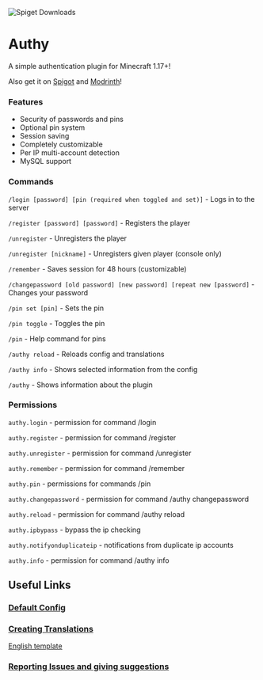 ![Spiget Downloads](https://img.shields.io/spiget/downloads/100004?label=Spigot%20Downloads)

# Authy 
A simple authentication plugin for Minecraft 1.17+!

Also get it on [Spigot](https://www.spigotmc.org/resources/authy.100004/) and [Modrinth](https://modrinth.com/plugin/authy)!

### Features

- Security of passwords and pins
- Optional pin system
- Session saving
- Completely customizable
- Per IP multi-account detection
- MySQL support

### Commands

`/login [password] [pin (required when toggled and set)]` - Logs in to the server

`/register [password] [password]` - Registers the player

`/unregister` - Unregisters the player

`/unregister [nickname]` - Unregisters given player (console only)

`/remember` - Saves session for 48 hours (customizable)

`/changepassword [old password] [new password] [repeat new [password]` - Changes your password

`/pin set [pin]` - Sets the pin

`/pin toggle` - Toggles the pin

`/pin` - Help command for pins

`/authy reload` - Reloads config and translations

`/authy info` - Shows selected information from the config

`/authy` - Shows information about the plugin


### Permissions

`authy.login` - permission for command /login

`authy.register` - permission for command /register

`authy.unregister` - permission for command /unregister

`authy.remember` - permission for command /remember

`authy.pin` - permissions for commands /pin

`authy.changepassword` - permission for command /authy changepassword

`authy.reload` - permission for command /authy reload

`authy.ipbypass` - bypass the ip checking

`authy.notifyonduplicateip` - notifications from duplicate ip accounts

`authy.info` - permission for command /authy info

## Useful Links

### [Default Config](https://github.com/Iru21/Authy/blob/master/src/main/resources/config.yml)

### [Creating Translations](https://github.com/Iru21/Authy/wiki/Translating-Authy-to-your-language)
[English template](https://github.com/Iru21/Authy/blob/master/src/main/resources/lang/en_us.yml)

### [Reporting Issues and giving suggestions](https://github.com/Iru21/Authy/issues)
